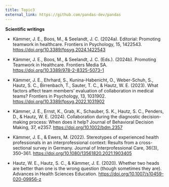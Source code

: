 ```yaml
---
title: Topic3
external_link: https://github.com/pandas-dev/pandas
---
```



**Scientific writings**

- Kämmer, J. E., Boos, M., & Seelandt, J. C. (2024a). Editorial: Promoting teamwork in healthcare. Frontiers in Psychology, 15, 1422543. https://doi.org/10.3389/fpsyg.2024.1422543

- Kämmer, J. E., Boos, M., & Seelandt, J. C. (Eds.). (2024b). Promoting Teamwork in Healthcare. Frontiers Media SA. https://doi.org/10.3389/978-2-8325-5073-1

- Kämmer, J. E., Ehrhard, S., Kunina-Habenicht, O., Weber-Schuh, S., Hautz, S. C., Birrenbach, T., Sauter, T. C., & Hautz, W. E. (2023). What factors affect team members’ evaluation of collaboration in medical teams? Frontiers in Psychology, 13, 1031902. https://doi.org/10.3389/fpsyg.2022.1031902

- Kämmer, J. E., Ernst, K., Grab, K., Schauber, S. K., Hautz, S. C., Penders, D., & Hautz, W. E. (2024). Collaboration during the diagnostic decision-making process: When does it help? Journal of Behavioral Decision Making, 37, e2357. https://doi.org/10.1002/bdm.2357

- Kämmer, J. E., & Ewers, M. (2022). Stereotypes of experienced health professionals in an interprofessional context: Results from a cross-sectional survey in Germany. Journal of Interprofessional Care, 36(3), 350–361. https://doi.org/10.1080/13561820.2021.1903405

- Hautz, W. E., Hautz, S. C., & Kämmer, J. E. (2020). Whether two heads are better than one is the wrong question (though sometimes they are). Advances in Health Sciences Education. https://doi.org/10.1007/s10459-020-09956-z
